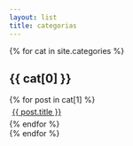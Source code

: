 ```yaml
---
layout: list
title: categorias
---
```

{% for cat in site.categories %}
<article class="card">
<h1>{{ cat[0] }}</h1>
    <div class="more">
    {% for post in cat[1] %}
      <a href="{{ post.url }}"><article class="categories" style="margin: 5px">{{ post.title }}</article></a>
    {% endfor %}
    </div>
</article>
{% endfor %}

